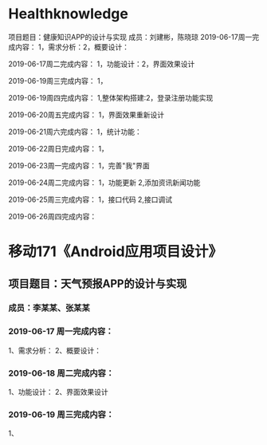 # Healthknowledge
项目题目：健康知识APP的设计与实现
成员：刘建彬，陈晓琼
2019-06-17周一完成内容：
1，需求分析：2，概要设计：

2019-06-17周二完成内容：
1，功能设计：2，界面效果设计

2019-06-19周三完成内容：
1，

2019-06-19周四完成内容：
1,整体架构搭建:2，登录注册功能实现

2019-06-20周五完成内容：
1，界面效果重新设计

2019-06-21周六完成内容：
1，统计功能：

2019-06-22周日完成内容：
1，

2019-06-23周一完成内容：
1，完善"我"界面

2019-06-24周二完成内容：
1，功能更新 2,添加资讯新闻功能

2019-06-25周三完成内容：
1，接口代码 2,接口调试

2019-06-26周四完成内容：



# 移动171《Android应用项目设计》
## 项目题目：天气预报APP的设计与实现
### 成员：李某某、张某某

### 2019-06-17 周一完成内容：
1、需求分析：
2、概要设计：


### 2019-06-18 周二完成内容：
1、功能设计：
2、界面效果设计


### 2019-06-19 周三完成内容：
1、
